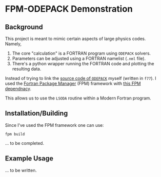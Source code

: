 # FPM-ODEPACK Demonstration

## Background

This project is meant to mimic certain aspects of large physics codes.
Namely,
1. The core "calculation" is a FORTRAN program using ``ODEPACK`` solvers.
2. Parameters can be adjusted using a FORTRAN namelist (``.nml`` file).
3. There's a python wrapper running the FORTRAN code and plotting the resulting data.

Instead of trying to link the [source code of ``ODEPACK``](https://computing.llnl.gov/projects/odepack/software) myself (written in ``f77``). 
I used the [Fortran Package Manager](https://fpm.fortran-lang.org/en/index.html) (FPM) framework with [this FPM dependnacy](https://github.com/Nicholaswogan/odepack). 

This allows us to use the ``LSODA`` routine within a Modern Fortran program.

## Installation/Building

Since I've used the FPM framework one can use:
```
fpm build
```
... to be completed.

## Example Usage

... to be written.